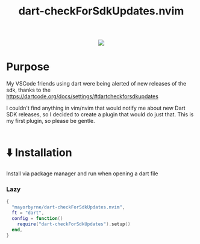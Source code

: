 # <p align="center">dart-checkForSdkUpdates.nvim</p>
<br />
<p align="center">
  <img src="https://github.com/user-attachments/assets/39ca9324-2faf-45ad-ad5a-457e800eca45" />
</p>

# Purpose

My VSCode friends using dart were being alerted of new releases of the sdk, thanks to the https://dartcode.org/docs/settings/#dartcheckforsdkupdates

I couldn't find anything in vim/nvim that would notify me about new Dart SDK releases, so I decided to create a plugin that would do just that. This is my first plugin, so please be gentle.
<br /><br />

# ⬇️ Installation
Install via package manager and run when opening a dart file

### Lazy
```lua
{
  "mayorbyrne/dart-checkForSdkUpdates.nvim",
  ft = "dart",
  config = function()
    require("dart-checkForSdkUpdates").setup()
  end,
}
```

